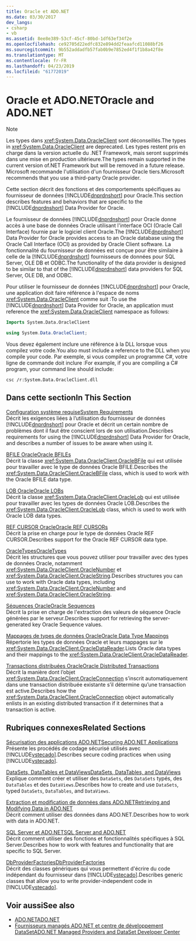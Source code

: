 ```yaml
---
title: Oracle et ADO.NET
ms.date: 03/30/2017
dev_langs:
- csharp
- vb
ms.assetid: 8ee8e389-53cf-45cf-80bd-1df63ef34f2e
ms.openlocfilehash: ce92705d22edfc832e894dd2feaafcd11088bf26
ms.sourcegitcommit: 9b552addadfb57fab0b9e7852ed4f1f1b8a42f8e
ms.translationtype: MT
ms.contentlocale: fr-FR
ms.lasthandoff: 04/23/2019
ms.locfileid: "61772019"
---
```

# <a name="oracle-and-adonet"></a><span data-ttu-id="0dd6f-102">Oracle et ADO.NET</span><span class="sxs-lookup"><span data-stu-id="0dd6f-102">Oracle and ADO.NET</span></span>
> [!NOTE]
>  <span data-ttu-id="0dd6f-103">Les types dans <xref:System.Data.OracleClient> sont déconseillés.</span><span class="sxs-lookup"><span data-stu-id="0dd6f-103">The types in <xref:System.Data.OracleClient> are deprecated.</span></span> <span data-ttu-id="0dd6f-104">Les types restent pris en charge dans la version actuelle du .NET Framework, mais seront supprimés dans une mise en production ultérieure.</span><span class="sxs-lookup"><span data-stu-id="0dd6f-104">The types remain supported in the current version of.NET Framework but will be removed in a future release.</span></span> <span data-ttu-id="0dd6f-105">Microsoft recommande l'utilisation d'un fournisseur Oracle tiers.</span><span class="sxs-lookup"><span data-stu-id="0dd6f-105">Microsoft recommends that you use a third-party Oracle provider.</span></span>  
  
 <span data-ttu-id="0dd6f-106">Cette section décrit des fonctions et des comportements spécifiques au fournisseur de données [!INCLUDE[dnprdnshort](../../../../includes/dnprdnshort-md.md)] pour Oracle.</span><span class="sxs-lookup"><span data-stu-id="0dd6f-106">This section describes features and behaviors that are specific to the [!INCLUDE[dnprdnshort](../../../../includes/dnprdnshort-md.md)] Data Provider for Oracle.</span></span>  
  
 <span data-ttu-id="0dd6f-107">Le fournisseur de données [!INCLUDE[dnprdnshort](../../../../includes/dnprdnshort-md.md)] pour Oracle donne accès à une base de données Oracle utilisant l'interface OCI (Oracle Call Interface) fournie par le logiciel client Oracle.</span><span class="sxs-lookup"><span data-stu-id="0dd6f-107">The [!INCLUDE[dnprdnshort](../../../../includes/dnprdnshort-md.md)] Data Provider for Oracle provides access to an Oracle database using the Oracle Call Interface (OCI) as provided by Oracle Client software.</span></span> <span data-ttu-id="0dd6f-108">La fonctionnalité du fournisseur de données est conçue pour être similaire à celle de la [!INCLUDE[dnprdnshort](../../../../includes/dnprdnshort-md.md)] fournisseurs de données pour SQL Server, OLE DB et ODBC.</span><span class="sxs-lookup"><span data-stu-id="0dd6f-108">The functionality of the data provider is designed to be similar to that of the [!INCLUDE[dnprdnshort](../../../../includes/dnprdnshort-md.md)] data providers for SQL Server, OLE DB, and ODBC.</span></span>  
  
 <span data-ttu-id="0dd6f-109">Pour utiliser le fournisseur de données [!INCLUDE[dnprdnshort](../../../../includes/dnprdnshort-md.md)] pour Oracle, une application doit faire référence à l'espace de noms <xref:System.Data.OracleClient> comme suit :</span><span class="sxs-lookup"><span data-stu-id="0dd6f-109">To use the [!INCLUDE[dnprdnshort](../../../../includes/dnprdnshort-md.md)] Data Provider for Oracle, an application must reference the <xref:System.Data.OracleClient> namespace as follows:</span></span>  
  
```vb  
Imports System.Data.OracleClient  
```  
  
```csharp  
using System.Data.OracleClient;  
```  
  
 <span data-ttu-id="0dd6f-110">Vous devez également inclure une référence à la DLL lorsque vous compilez votre code.</span><span class="sxs-lookup"><span data-stu-id="0dd6f-110">You also must include a reference to the DLL when you compile your code.</span></span> <span data-ttu-id="0dd6f-111">Par exemple, si vous compilez un programme C#, votre ligne de commande doit inclure :</span><span class="sxs-lookup"><span data-stu-id="0dd6f-111">For example, if you are compiling a C# program, your command line should include:</span></span>  
  
```  
csc /r:System.Data.OracleClient.dll  
```  
  
## <a name="in-this-section"></a><span data-ttu-id="0dd6f-112">Dans cette section</span><span class="sxs-lookup"><span data-stu-id="0dd6f-112">In This Section</span></span>  
 [<span data-ttu-id="0dd6f-113">Configuration système requise</span><span class="sxs-lookup"><span data-stu-id="0dd6f-113">System Requirements</span></span>](../../../../docs/framework/data/adonet/system-requirements-for-the-dotnet-data-provider-for-oracle.md)  
 <span data-ttu-id="0dd6f-114">Décrit les exigences liées à l’utilisation du fournisseur de données [!INCLUDE[dnprdnshort](../../../../includes/dnprdnshort-md.md)] pour Oracle et décrit un certain nombre de problèmes dont il faut être conscient lors de son utilisation.</span><span class="sxs-lookup"><span data-stu-id="0dd6f-114">Describes requirements for using the [!INCLUDE[dnprdnshort](../../../../includes/dnprdnshort-md.md)] Data Provider for Oracle, and describes a number of issues to be aware when using it.</span></span>  
  
 [<span data-ttu-id="0dd6f-115">BFILE Oracle</span><span class="sxs-lookup"><span data-stu-id="0dd6f-115">Oracle BFILEs</span></span>](../../../../docs/framework/data/adonet/oracle-bfiles.md)  
 <span data-ttu-id="0dd6f-116">Décrit la classe <xref:System.Data.OracleClient.OracleBFile> qui est utilisée pour travailler avec le type de données Oracle BFILE.</span><span class="sxs-lookup"><span data-stu-id="0dd6f-116">Describes the <xref:System.Data.OracleClient.OracleBFile> class, which is used to work with the Oracle BFILE data type.</span></span>  
  
 [<span data-ttu-id="0dd6f-117">LOB Oracle</span><span class="sxs-lookup"><span data-stu-id="0dd6f-117">Oracle LOBs</span></span>](../../../../docs/framework/data/adonet/oracle-lobs.md)  
 <span data-ttu-id="0dd6f-118">Décrit la classe <xref:System.Data.OracleClient.OracleLob> qui est utilisée pour travailler avec les types de données Oracle LOB.</span><span class="sxs-lookup"><span data-stu-id="0dd6f-118">Describes the <xref:System.Data.OracleClient.OracleLob> class, which is used to work with Oracle LOB data types.</span></span>  
  
 [<span data-ttu-id="0dd6f-119">REF CURSOR Oracle</span><span class="sxs-lookup"><span data-stu-id="0dd6f-119">Oracle REF CURSORs</span></span>](../../../../docs/framework/data/adonet/oracle-ref-cursors.md)  
 <span data-ttu-id="0dd6f-120">Décrit la prise en charge pour le type de données Oracle REF CURSOR.</span><span class="sxs-lookup"><span data-stu-id="0dd6f-120">Describes support for the Oracle REF CURSOR data type.</span></span>  
  
 [<span data-ttu-id="0dd6f-121">OracleTypes</span><span class="sxs-lookup"><span data-stu-id="0dd6f-121">OracleTypes</span></span>](../../../../docs/framework/data/adonet/oracletypes.md)  
 <span data-ttu-id="0dd6f-122">Décrit les structures que vous pouvez utiliser pour travailler avec des types de données Oracle, notamment <xref:System.Data.OracleClient.OracleNumber> et <xref:System.Data.OracleClient.OracleString>.</span><span class="sxs-lookup"><span data-stu-id="0dd6f-122">Describes structures you can use to work with Oracle data types, including <xref:System.Data.OracleClient.OracleNumber> and <xref:System.Data.OracleClient.OracleString>.</span></span>  
  
 [<span data-ttu-id="0dd6f-123">Séquences Oracle</span><span class="sxs-lookup"><span data-stu-id="0dd6f-123">Oracle Sequences</span></span>](../../../../docs/framework/data/adonet/oracle-sequences.md)  
 <span data-ttu-id="0dd6f-124">Décrit la prise en charge de l'extraction des valeurs de séquence Oracle générées par le serveur.</span><span class="sxs-lookup"><span data-stu-id="0dd6f-124">Describes support for retrieving the server-generated key Oracle Sequence values.</span></span>  
  
 [<span data-ttu-id="0dd6f-125">Mappages de types de données Oracle</span><span class="sxs-lookup"><span data-stu-id="0dd6f-125">Oracle Data Type Mappings</span></span>](../../../../docs/framework/data/adonet/oracle-data-type-mappings.md)  
 <span data-ttu-id="0dd6f-126">Répertorie les types de données Oracle et leurs mappages sur le <xref:System.Data.OracleClient.OracleDataReader>.</span><span class="sxs-lookup"><span data-stu-id="0dd6f-126">Lists Oracle data types and their mappings to the <xref:System.Data.OracleClient.OracleDataReader>.</span></span>  
  
 [<span data-ttu-id="0dd6f-127">Transactions distribuées Oracle</span><span class="sxs-lookup"><span data-stu-id="0dd6f-127">Oracle Distributed Transactions</span></span>](../../../../docs/framework/data/adonet/oracle-distributed-transactions.md)  
 <span data-ttu-id="0dd6f-128">Décrit la manière dont l’objet <xref:System.Data.OracleClient.OracleConnection> s’inscrit automatiquement dans une transaction distribuée existante s’il détermine qu’une transaction est active.</span><span class="sxs-lookup"><span data-stu-id="0dd6f-128">Describes how the <xref:System.Data.OracleClient.OracleConnection> object automatically enlists in an existing distributed transaction if it determines that a transaction is active.</span></span>  
  
## <a name="related-sections"></a><span data-ttu-id="0dd6f-129">Rubriques connexes</span><span class="sxs-lookup"><span data-stu-id="0dd6f-129">Related Sections</span></span>  
 [<span data-ttu-id="0dd6f-130">Sécurisation des applications ADO.NET</span><span class="sxs-lookup"><span data-stu-id="0dd6f-130">Securing ADO.NET Applications</span></span>](../../../../docs/framework/data/adonet/securing-ado-net-applications.md)  
 <span data-ttu-id="0dd6f-131">Présente les procédés de codage sécurisé utilisés avec [!INCLUDE[vstecado](../../../../includes/vstecado-md.md)].</span><span class="sxs-lookup"><span data-stu-id="0dd6f-131">Describes secure coding practices when using [!INCLUDE[vstecado](../../../../includes/vstecado-md.md)].</span></span>  
  
 [<span data-ttu-id="0dd6f-132">DataSets, DataTables et DataViews</span><span class="sxs-lookup"><span data-stu-id="0dd6f-132">DataSets, DataTables, and DataViews</span></span>](../../../../docs/framework/data/adonet/dataset-datatable-dataview/index.md)  
 <span data-ttu-id="0dd6f-133">Explique comment créer et utiliser des `DataSets`, des `DataSets` typés, des `DataTables` et des `DataViews`.</span><span class="sxs-lookup"><span data-stu-id="0dd6f-133">Describes how to create and use `DataSets`, typed `DataSets`, `DataTables`, and `DataViews`.</span></span>  
  
 [<span data-ttu-id="0dd6f-134">Extraction et modification de données dans ADO.NET</span><span class="sxs-lookup"><span data-stu-id="0dd6f-134">Retrieving and Modifying Data in ADO.NET</span></span>](../../../../docs/framework/data/adonet/retrieving-and-modifying-data.md)  
 <span data-ttu-id="0dd6f-135">Décrit comment utiliser des données dans ADO.NET.</span><span class="sxs-lookup"><span data-stu-id="0dd6f-135">Describes how to work with data in ADO.NET.</span></span>  
  
 [<span data-ttu-id="0dd6f-136">SQL Server et ADO.NET</span><span class="sxs-lookup"><span data-stu-id="0dd6f-136">SQL Server and ADO.NET</span></span>](../../../../docs/framework/data/adonet/sql/index.md)  
 <span data-ttu-id="0dd6f-137">Décrit comment utiliser des fonctions et fonctionnalités spécifiques à SQL Server.</span><span class="sxs-lookup"><span data-stu-id="0dd6f-137">Describes how to work with features and functionality that are specific to SQL Server.</span></span>  
  
 [<span data-ttu-id="0dd6f-138">DbProviderFactories</span><span class="sxs-lookup"><span data-stu-id="0dd6f-138">DbProviderFactories</span></span>](../../../../docs/framework/data/adonet/dbproviderfactories.md)  
 <span data-ttu-id="0dd6f-139">Décrit des classes génériques qui vous permettent d'écrire du code indépendant du fournisseur dans [!INCLUDE[vstecado](../../../../includes/vstecado-md.md)].</span><span class="sxs-lookup"><span data-stu-id="0dd6f-139">Describes generic classes that allow you to write provider-independent code in [!INCLUDE[vstecado](../../../../includes/vstecado-md.md)].</span></span>  
  
## <a name="see-also"></a><span data-ttu-id="0dd6f-140">Voir aussi</span><span class="sxs-lookup"><span data-stu-id="0dd6f-140">See also</span></span>

- [<span data-ttu-id="0dd6f-141">ADO.NET</span><span class="sxs-lookup"><span data-stu-id="0dd6f-141">ADO.NET</span></span>](../../../../docs/framework/data/adonet/index.md)
- [<span data-ttu-id="0dd6f-142">Fournisseurs managés ADO.NET et centre de développement DataSet</span><span class="sxs-lookup"><span data-stu-id="0dd6f-142">ADO.NET Managed Providers and DataSet Developer Center</span></span>](https://go.microsoft.com/fwlink/?LinkId=217917)
